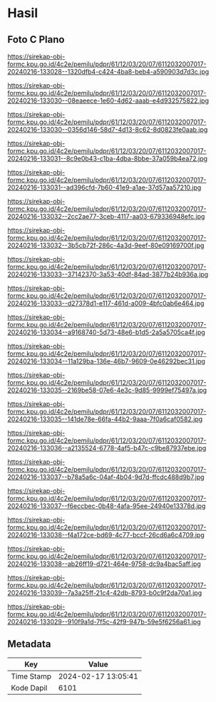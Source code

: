 # Hasil

## Foto C Plano

https://sirekap-obj-formc.kpu.go.id/4c2e/pemilu/pdpr/61/12/03/20/07/6112032007017-20240216-133028--1320dfb4-c424-4ba8-beb4-a590903d7d3c.jpg

https://sirekap-obj-formc.kpu.go.id/4c2e/pemilu/pdpr/61/12/03/20/07/6112032007017-20240216-133030--08eaeece-1e60-4d62-aaab-e4d932575822.jpg

https://sirekap-obj-formc.kpu.go.id/4c2e/pemilu/pdpr/61/12/03/20/07/6112032007017-20240216-133030--0356d146-58d7-4d13-8c62-8d0823fe0aab.jpg

https://sirekap-obj-formc.kpu.go.id/4c2e/pemilu/pdpr/61/12/03/20/07/6112032007017-20240216-133031--8c9e0b43-c1ba-4dba-8bbe-37a059b4ea72.jpg

https://sirekap-obj-formc.kpu.go.id/4c2e/pemilu/pdpr/61/12/03/20/07/6112032007017-20240216-133031--ad396cfd-7b60-41e9-a1ae-37d57aa57210.jpg

https://sirekap-obj-formc.kpu.go.id/4c2e/pemilu/pdpr/61/12/03/20/07/6112032007017-20240216-133032--2cc2ae77-3ceb-4117-aa03-679336948efc.jpg

https://sirekap-obj-formc.kpu.go.id/4c2e/pemilu/pdpr/61/12/03/20/07/6112032007017-20240216-133032--3b5cb72f-286c-4a3d-9eef-80e09169700f.jpg

https://sirekap-obj-formc.kpu.go.id/4c2e/pemilu/pdpr/61/12/03/20/07/6112032007017-20240216-133033--37142370-3a53-40df-84ad-3877b24b936a.jpg

https://sirekap-obj-formc.kpu.go.id/4c2e/pemilu/pdpr/61/12/03/20/07/6112032007017-20240216-133033--d27378d1-e117-461d-a009-4bfc0ab6e464.jpg

https://sirekap-obj-formc.kpu.go.id/4c2e/pemilu/pdpr/61/12/03/20/07/6112032007017-20240216-133034--a9168740-5d73-48e6-b1d5-2a5a5705ca4f.jpg

https://sirekap-obj-formc.kpu.go.id/4c2e/pemilu/pdpr/61/12/03/20/07/6112032007017-20240216-133034--11a129ba-136e-46b7-9609-0e46292bec31.jpg

https://sirekap-obj-formc.kpu.go.id/4c2e/pemilu/pdpr/61/12/03/20/07/6112032007017-20240216-133035--2169be58-07e6-4e3c-9d85-9999ef75497a.jpg

https://sirekap-obj-formc.kpu.go.id/4c2e/pemilu/pdpr/61/12/03/20/07/6112032007017-20240216-133035--141de78e-66fa-44b2-9aaa-7f0a6caf0582.jpg

https://sirekap-obj-formc.kpu.go.id/4c2e/pemilu/pdpr/61/12/03/20/07/6112032007017-20240216-133036--a2135524-6778-4af5-b47c-c9be87937ebe.jpg

https://sirekap-obj-formc.kpu.go.id/4c2e/pemilu/pdpr/61/12/03/20/07/6112032007017-20240216-133037--b78a5a6c-04af-4b04-9d7d-ffcdc488d9b7.jpg

https://sirekap-obj-formc.kpu.go.id/4c2e/pemilu/pdpr/61/12/03/20/07/6112032007017-20240216-133037--f6eccbec-0b48-4afa-95ee-24940e13378d.jpg

https://sirekap-obj-formc.kpu.go.id/4c2e/pemilu/pdpr/61/12/03/20/07/6112032007017-20240216-133038--f4a172ce-bd69-4c77-bccf-26cd6a6c4709.jpg

https://sirekap-obj-formc.kpu.go.id/4c2e/pemilu/pdpr/61/12/03/20/07/6112032007017-20240216-133038--ab26ff19-d721-464e-9758-dc9a4bac5aff.jpg

https://sirekap-obj-formc.kpu.go.id/4c2e/pemilu/pdpr/61/12/03/20/07/6112032007017-20240216-133039--7a3a25ff-21c4-42db-8793-b0c9f2da70a1.jpg

https://sirekap-obj-formc.kpu.go.id/4c2e/pemilu/pdpr/61/12/03/20/07/6112032007017-20240216-133029--910f9a1d-7f5c-42f9-947b-59e5f6256a61.jpg


## Metadata

| Key        | Value               |
| ---------- | ------------------- |
| Time Stamp | 2024-02-17 13:05:41 |
| Kode Dapil | 6101                |



